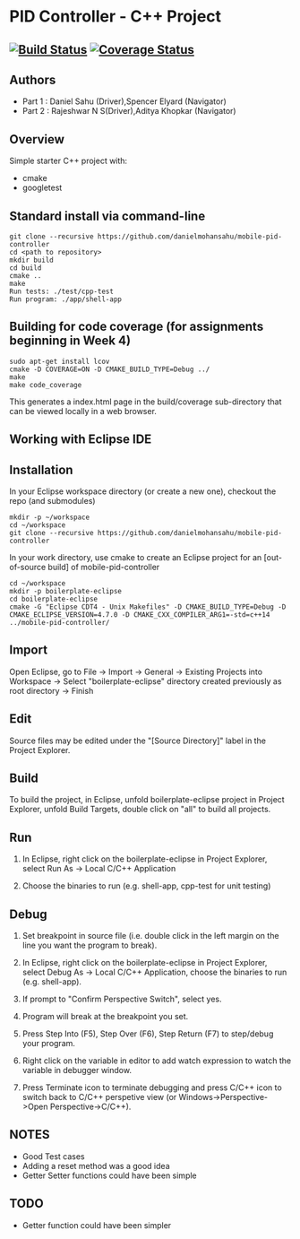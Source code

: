 # PID Controller - C++ Project
[![Build Status](https://travis-ci.org/danielmohansahu/mobile-pid-controller.svg?branch=master)](https://travis-ci.org/danielmohansahu/mobile-pid-controller)
[![Coverage Status](https://coveralls.io/repos/github/danielmohansahu/mobile-pid-controller/badge.svg?branch=master)](https://coveralls.io/github/danielmohansahu/mobile-pid-controller?branch=master)
---
## Authors
- Part 1 : Daniel Sahu (Driver),Spencer Elyard (Navigator)
- Part 2 : Rajeshwar N S(Driver),Aditya Khopkar (Navigator)

## Overview

Simple starter C++ project with:

- cmake
- googletest

## Standard install via command-line
```
git clone --recursive https://github.com/danielmohansahu/mobile-pid-controller
cd <path to repository>
mkdir build
cd build
cmake ..
make
Run tests: ./test/cpp-test
Run program: ./app/shell-app
```

## Building for code coverage (for assignments beginning in Week 4)
```
sudo apt-get install lcov
cmake -D COVERAGE=ON -D CMAKE_BUILD_TYPE=Debug ../
make
make code_coverage
```
This generates a index.html page in the build/coverage sub-directory that can be viewed locally in a web browser.

## Working with Eclipse IDE ##

## Installation

In your Eclipse workspace directory (or create a new one), checkout the repo (and submodules)
```
mkdir -p ~/workspace
cd ~/workspace
git clone --recursive https://github.com/danielmohansahu/mobile-pid-controller
```

In your work directory, use cmake to create an Eclipse project for an [out-of-source build] of mobile-pid-controller

```
cd ~/workspace
mkdir -p boilerplate-eclipse
cd boilerplate-eclipse
cmake -G "Eclipse CDT4 - Unix Makefiles" -D CMAKE_BUILD_TYPE=Debug -D CMAKE_ECLIPSE_VERSION=4.7.0 -D CMAKE_CXX_COMPILER_ARG1=-std=c++14 ../mobile-pid-controller/
```

## Import

Open Eclipse, go to File -> Import -> General -> Existing Projects into Workspace -> 
Select "boilerplate-eclipse" directory created previously as root directory -> Finish

## Edit

Source files may be edited under the "[Source Directory]" label in the Project Explorer.


## Build

To build the project, in Eclipse, unfold boilerplate-eclipse project in Project Explorer,
unfold Build Targets, double click on "all" to build all projects.

## Run

1. In Eclipse, right click on the boilerplate-eclipse in Project Explorer,
select Run As -> Local C/C++ Application

2. Choose the binaries to run (e.g. shell-app, cpp-test for unit testing)


## Debug


1. Set breakpoint in source file (i.e. double click in the left margin on the line you want 
the program to break).

2. In Eclipse, right click on the boilerplate-eclipse in Project Explorer, select Debug As -> 
Local C/C++ Application, choose the binaries to run (e.g. shell-app).

3. If prompt to "Confirm Perspective Switch", select yes.

4. Program will break at the breakpoint you set.

5. Press Step Into (F5), Step Over (F6), Step Return (F7) to step/debug your program.

6. Right click on the variable in editor to add watch expression to watch the variable in 
debugger window.

7. Press Terminate icon to terminate debugging and press C/C++ icon to switch back to C/C++ 
perspetive view (or Windows->Perspective->Open Perspective->C/C++).


## NOTES
- Good Test cases
- Adding a reset method was a good idea
- Getter Setter functions could have been simple

## TODO
- Getter function could have been simpler

